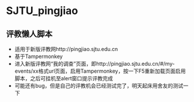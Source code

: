 # SJTU_pingjiao
## 评教懒人脚本

* 适用于新版评教网http://pingjiao.sjtu.edu.cn
* 基于Tampermonkey
* 进入新版评教网“我的调查”页面，即http://pingjiao.sjtu.edu.cn/#/my-events/xx格式url页面，启用Tampermonkey，按一下F5重新加载页面启用脚本，之后可挂机至alert窗口提示评教完成
* 可能还有bug，但是自己的评教机会已经测试完了，明天起床用舍友的测试一下